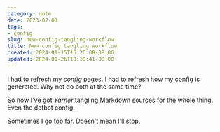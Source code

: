 ```yaml
---
category: note
date: 2023-02-03
tags:
- config
slug: new-config-tangling-workflow
title: New config tangling workflow
created: 2024-01-15T15:26:08-08:00
updated: 2024-01-26T10:18:41-08:00
---
```


I had to refresh my *config* pages. I had to refresh how my config is generated. Why not do both at the same time?

So now I've got *Yarner* tangling Markdown sources for the whole thing. Even the dotbot config.

Sometimes I go too far. Doesn't mean I'll stop.

